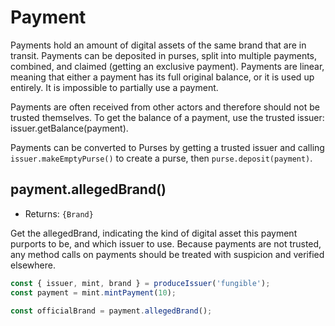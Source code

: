 # Payment
Payments hold an amount of digital assets of the same brand that are in transit. Payments can be deposited in purses, split into multiple payments, combined, and claimed (getting an exclusive payment). Payments are linear, meaning that either a payment has its full original balance, or it is used up entirely. It is impossible to partially use a payment.

Payments are often received from other actors and therefore should not be trusted themselves. To get the balance of a payment, use the trusted issuer: issuer.getBalance(payment).

Payments can be converted to Purses by getting a trusted issuer and calling `issuer.makeEmptyPurse()` to create a purse, then `purse.deposit(payment)`.

## payment.allegedBrand()
- Returns: `{Brand}`

Get the allegedBrand, indicating the kind of digital asset this payment purports to be, and which issuer to use. Because payments  are not trusted, any method calls on payments should be treated with suspicion and verified elsewhere.

```js
const { issuer, mint, brand } = produceIssuer('fungible');
const payment = mint.mintPayment(10);

const officialBrand = payment.allegedBrand();
```